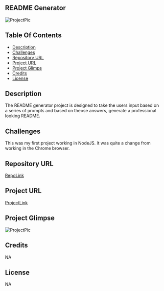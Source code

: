 ## README Generator

  ![ProjectPic](https://img.shields.io/badge/LICENSE-NA-blue)

  ## Table Of Contents
  * [Description](#description)
  * [Challenges](#challenges)
  * [Repository URL](#repository-URL)
  * [Project URL](#project-URL)
  * [Project Glimps](#Project-Glimps)
  * [Credits](#credits)
  * [License](#license)
  
  ## Description
  The README generator project is designed to take the users input based on a series of prompts and based on theose answers, generate a professional looking README.
  ## Challenges
  This was my first project working in NodeJS. It was quite a change from working in the Chrome browser.
  ## Repository URL
  [RepoLink](https://github.com/chadclark1234)
  ## Project URL
  
  [ProjectLink](https://github.com/chadclark1234/README-Generator)
  ## Project Glimpse

  ![ProjectPic](NA)
  ## Credits
  NA
  ## License
  NA 